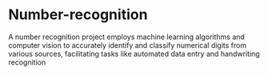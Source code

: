# Number-recognition
A number recognition project employs machine learning algorithms and computer vision to accurately identify and classify numerical digits from various sources, facilitating tasks like automated data entry and handwriting recognition

